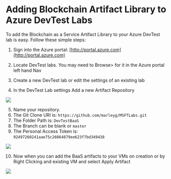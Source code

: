 #   Adding Blockchain Artifact Library to Azure DevTest Labs

To add the Blockchain as a Service Artifact Library to your Azure DevTest lab is easy.  Follow these simple steps:

1. Sign into the Azure portal: [http://portal.azure.com](http://portal.azure.com)

2. Locate DevTest labs.  You may need to Browse> for it in the Azure portal left hand Nav

3. Create a new DevTest lab or edit the settings of an existing lab

4. In the DevTest Lab settings Add a new Artifact Repository

![](https://raw.githubusercontent.com/marleyg/MSFTLabs/master/DevTestBaaS/assets/repoadd.png)

5. Name your repository.
6. The Git Clone URI is: `https://github.com/marleyg/MSFTLabs.git`
7. The Folder Path is: `DevTestBaaS`
8. The Branch can be blank or `master`
9. The Personal Access Token is: `92497260241aae75c26064879ee623f7bd349438`

![](https://raw.githubusercontent.com/marleyg/MSFTLabs/master/DevTestBaaS/assets/ArtifactRepo.png)

10. Now when you can add the BaaS artifacts to your VMs on creation or by Right Clicking and existing VM and select Apply Artifact

 ![](https://raw.githubusercontent.com/marleyg/MSFTLabs/master/DevTestBaaS/assets/artifactsPublic.png)